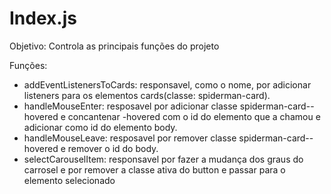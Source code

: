 # Index.js

Objetivo: Controla as principais funções do projeto

Funções:
- addEventListenersToCards: responsavel, como o nome, por adicionar listeners para os elementos cards(classe: spiderman-card).
- handleMouseEnter: resposavel por adicionar classe spiderman-card--hovered e concantenar -hovered com o id do elemento que a chamou e adicionar como id do elemento body.
- handleMouseLeave: resposavel por remover classe spiderman-card--hovered e remover o id do body.
- selectCarouselItem: responsavel por fazer a mudança dos graus do carrosel e por remover a classe ativa do button e passar para o elemento selecionado
